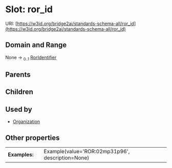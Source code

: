 
# Slot: ror_id




URI: [https://w3id.org/bridge2ai/standards-schema-all/ror_id](https://w3id.org/bridge2ai/standards-schema-all/ror_id)


## Domain and Range

None &#8594;  <sub>0..1</sub> [RorIdentifier](types/RorIdentifier.md)

## Parents


## Children


## Used by

 * [Organization](Organization.md)

## Other properties

|  |  |  |
| --- | --- | --- |
| **Examples:** | | Example(value='ROR:02mp31p96', description=None) |

